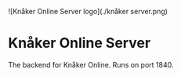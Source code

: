 ![Knåker Online Server logo](./knåker server.png)
# Knåker Online Server

The backend for Knåker Online.
Runs on port 1840.